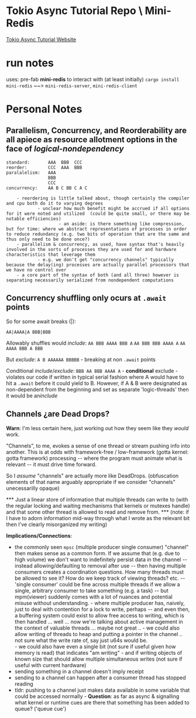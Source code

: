 # Tokio Async Tutorial Repo \ Mini-Redis

[Tokio Async Tutorial Website](https://tokio.rs/tokio/tutorial)
# run notes
uses: pre-fab **mini-redis** to interact with (at least initially)
`cargo install mini-redis` ~~> `mini-redis-server`, `mini-redis-client`


# Personal Notes


## Parallelism, Concurrency, and Reorderability are all apiece as resource allotment options in the face of *logical-nondependency*

```
standard:       AAA  BBB  CCC
reorder:        CCC  AAA  BBB
paralalelism:   AAA
                BBB
                CCC
concurrency:    AA B C BB C A C
```
        - reordering is little talked about, though certainly the compiler and cpu both do it to varying degrees
                - unclear how much benefit might be accrued if all options for it were noted and utilized  (could be quite small, or there may be notable efficiencies)
                        - an aside: is there something like compression, but for time: where we abstract representations of processes in order to reduce redundancy (e.g. two bits of operation that are the same and thus only need to be done once?)
        - parallelism & concurrency, as used, have syntax that's heavily involved in the sorts of processes they are used for and hardware characteristics that leverage them
                - e.g. we don't get "concurrency channels" typically because the delay(ing) processes are actually parallel processors that we have no control over
        - a core part of the syntax of both (and all three) however is separating necessarily serialized from nondependent computations


## Concurrency shuffling only ocurs at `.await` points

So for some await breaks (|): 
```
AA|AAAA|A BBB|BBB
```

Allowably shuffles would *include*:
`AA BBB AAAA BBB A`
`AA BBB BBB AAAA A`
`AA AAAA BBB A BBB`

But *exclude*:
`A B AAAAAA BBBBB`  - breaking at non `.await` points

Conditional *include*/*exclude*:
`BBB AA BBB AAAA A` - **conditional** exclude - violates our code if written in typical serial fashion where A would have to hit a `.await` before it could yield to B.  However, if A & B were designated as non-dependent from the beginning and set as separate 'logic-threads' then it would be an*include*

## Channels ¿are Dead Drops?

**Warn**: I'm less certain here, just working out how they seem like they *would* work.

"Channels", to me, evokes a sense of one thread or stream pushing info into another.  This is at odds with framework-free / low-framework (gotta kernel: gotta framework) processing -- where the program must animate what is relevant -- it must drive time forward.

So I *assume* "channels" are actually more like DeadDrops. (obfuscation elements of that name arguably appropriate if we consider "channels" unecessarilly opaque)

\*\*\*
Just a linear store of information that multiple threads can write to (with the regular locking and waiting mechanisms that kernels or mutexes handle) and that some other thread is allowed to read and remove from.
\*\*\*
(note: if I have to adorn information mid-way through what I wrote as the relevant bit then I've clearly misorganized my writing)

**Implications/Connections**:
- the commonly seen `mpsc` (multiple producer single consumer) "channel" then makes sense as a common form.  If we assume that (e.g. due to high volume) we don't want to indefinitely persist data in the channel -- instead allowing/defaulting to removal after use -- then having multiple consumers creates a coordination questions.  How many threads must be allowed to see it?  How do we keep track of viewing threads? etc. -- 'single consumer' could be fine across multiple threads if we allow a single, arbitrary consumer to take something (e.g. a task) -- but mpm(viewer) suddenly comes with a lot of nuances and potential misuse without understanding.
        - where multiple producer has, naively, just to deal with contention for a lock to write, perhaps -- and even then, a buffering system could exist to allow free access to writing, which is then handled ... well ... now we're talking about active management in the context of valuable threads ... maybe not great ..
                - we could also allow writing of threads to heap and putting a pointer in the channel .. not sure what the write rate of, say just u64s would be.  
                        - we could also have even a single bit (not sure if useful given how memory is read) that indicates "am writing" - and if writing objects of known size that should allow multiple simultaneous writes (not sure if useful with current hardware)
- sending something in a channel doesn't imply receipt
- sending to a channel can happen after a consumer thread has stopped reading
- tldr: pushing to a channel just makes data available in some variable that could be accessed normally
        - **Question**: as far as async & signalling what kernel or runtime cues are there that something has been added to queue? ('queue cue') 

